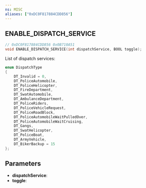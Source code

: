 ```yaml
---
ns: MISC
aliases: ["0xDC0F817884CDD856"]
---
```

## ENABLE_DISPATCH_SERVICE

```c
// 0xDC0F817884CDD856 0x0B710A51
void ENABLE_DISPATCH_SERVICE(int dispatchService, BOOL toggle);
```

List of dispatch services:

```cpp
enum DispatchType
{
	DT_Invalid = 0,
	DT_PoliceAutomobile,
	DT_PoliceHelicopter,
	DT_FireDepartment,
	DT_SwatAutomobile,
	DT_AmbulanceDepartment,
	DT_PoliceRiders,
	DT_PoliceVehicleRequest,
	DT_PoliceRoadBlock,
	DT_PoliceAutomobileWaitPulledOver,
	DT_PoliceAutomobileWaitCruising,
	DT_Gangs,
	DT_SwatHelicopter,
	DT_PoliceBoat,
	DT_ArmyVehicle,
	DT_BikerBackup = 15
};
```

## Parameters
* **dispatchService**: 
* **toggle**: 

